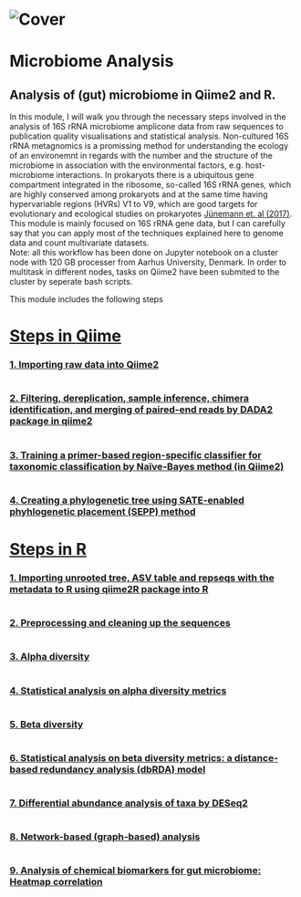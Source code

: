 # ![Cover](https://github.com/farhadm1990/Microbiome_analysis/blob/main/Pix/Cover.jpg) 


#  Microbiome Analysis 


## Analysis of (gut) microbiome in **Qiime2** and **R**.

In this module, I will walk you through the necessary steps involved in the analysis of 16S rRNA microbiome amplicone data from raw sequences to publication quality visualisations and statistical analysis. Non-cultured 16S rRNA metagnomics is a promissing method for understanding the ecology of an environemnt in regards with the number and the structure of the microbiome in association with the environmental factors, e.g. host-microbiome interactions. In prokaryots there is a ubiquitous gene compartment integrated in the ribosome, so-called 16S rRNA genes, which are highly conserved among prokaryots and at the same time having hypervariable regions (HVRs) V1 to V9, which are good targets for evolutionary and ecological studies on prokaryotes [Jünemann et. al (2017)](https://www.sciencedirect.com/science/article/pii/S0168165617315985). This module is mainly focused on 16S rRNA gene data, but I can carefully say that you can apply most of the techniques explained here to genome data and count multivariate datasets.  
Note: all this workflow has been done on Jupyter notebook on a cluster node with 120 GB processer from Aarhus University, Denmark. In order to multitask in different nodes, tasks on Qiime2 have been submited to the cluster by seperate bash scripts.

This module includes the following steps

# [Steps in **Qiime**](https://github.com/farhadm1990/Microbiome_analysis/blob/main/Qiime_Steps.md)
### [1. Importing raw data into Qiime2](https://github.com/farhadm1990/Microbiome_analysis/blob/main/Qiime_Steps.md#1-importing-raw-data-into-qiime2)
#
### [2. Filtering, dereplication, sample inference, chimera identification, and merging of paired-end reads by DADA2 package in qiime2](https://github.com/farhadm1990/Microbiome_analysis/blob/main/Qiime_Steps.md#2-filtering-dereplication-sample-inference-chimera-identification-and-merging-of-paired-end-reads-by-dada2-package-in-qiime2)
#
### [3. Training a primer-based region-specific classifier for taxonomic classification by Naïve-Bayes method (in Qiime2)](https://github.com/farhadm1990/Microbiome_analysis/blob/main/Qiime_Steps.md#3-training-a-primer-region-specific-classifier-for-taxonomic-classification-by-na%C3%AFve-bayes-method-in-qiime2)
#
### [4. Creating a phylogenetic tree using SATE-enabled phyhlogenetic placement (SEPP) method](https://github.com/farhadm1990/Microbiome_analysis/blob/main/Qiime_Steps.md#4-creating-a-phylogenetic-tree-using-sate-enabled-phyhlogenetic-placement-sepp-method)
#

# [Steps in **R**](https://github.com/farhadm1990/Microbiome_analysis/blob/main/R_steps.md)

### [1. Importing unrooted tree, ASV table and repseqs with the metadata to R using qiime2R package into R](https://github.com/farhadm1990/Microbiome_analysis/blob/main/R_steps.md#1-importing-unrooted-tree-asv-table-and-repseqs-with-the-metadata-to-r-using-qiime2r-package-into-r) 
#
### [2. Preprocessing and cleaning up the sequences](https://github.com/farhadm1990/Microbiome_analysis/blob/main/R_steps.md#2-preprocessing-and-cleaning-up-the-dataset)
#
### [3. Alpha diversity](https://github.com/farhadm1990/Microbiome_analysis/blob/main/R_steps.md#3-alpha-diversity)
#
### [4. Statistical analysis on alpha diversity metrics](https://github.com/farhadm1990/Microbiome_analysis/blob/main/R_steps.md#4-statistical-analysis-on-alpha-diversity-metrics-generalized-linear-mixed-effect-model-glmem)
#
### [5. Beta diversity](https://github.com/farhadm1990/Microbiome_analysis/blob/main/R_steps.md#5-beta-diversity-diversity-between-samples)
#
### [6. Statistical analysis on beta diversity metrics: a distance-based redundancy analysis (dbRDA) model](https://github.com/farhadm1990/Microbiome_analysis/blob/main/R_steps.md#6-statistical-analysis-on-beta-diversity-a-distance-based-redundancy-analysis-dbrda)
#
### [7. Differential abundance analysis of taxa by DESeq2](https://github.com/farhadm1990/Microbiome_analysis/blob/main/R_steps.md#7-differential-abundance-analysis-of-taxa-deseq2)
#
### [8. Network-based (graph-based) analysis](https://github.com/farhadm1990/Microbiome_analysis/blob/main/R_steps.md#8-network-based-graph-based-analysis)
#
### [9. Analysis of chemical biomarkers for gut microbiome: Heatmap correlation](https://github.com/farhadm1990/Microbiome_analysis/blob/main/R_steps.md#9-analysis-of-chemical-biomarkers-for-gut-microbiome)
